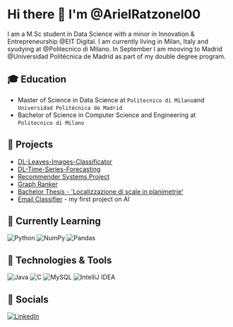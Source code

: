 # Hi there 👋 I'm @ArielRatzonel00
I am a M.Sc student in Data Science with a minor in Innovation & Entrepreneurship @EIT Digital.
I am currently living in Milan, Italy and syudying at @Politecnico di Milano. In September I am mooving to Madrid @Universidad Politécnica de Madrid as part of my double degree program.

## :mortar_board: **Education**
 - Master of Science in Data Science at `Politecnico di Milano`and `Universidad Politécnica de Madrid`
 - Bachelor of Science in Computer Science and Engineering at `Politecnico di Milano`
## 📌 **Projects**
 - [DL-Leaves-Images-Classificator ](https://github.com/manuelsalamino/Master-Thesis)
 - [DL-Time-Series-Forecasting ](https://github.com/manuelsalamino/Spotify_Top30_Analysis)
 - [Recommender Systems Project](https://github.com/manuelsalamino/Data_Intelligence_App)
 - [Graph Ranker](https://github.com/manuelsalamino/Distributed_Job_Scheduling)
 - [Bachelor Thesis - 'Localizzazione di scale in planimetrie'](https://github.com/manuelsalamino/FindStairs)
 - [Email Classifier](https://github.com/manuelsalamino/EmailClassifier) - my first project on AI
## :seedling: Currently Learning
![Python](https://img.shields.io/badge/Python-3670A0?style=flat&logo=python&logoColor=ffdd54)
![NumPy](https://img.shields.io/badge/NumPY-%23013243.svg?style=flat&logo=numpy&logoColor=white)
![Pandas](https://img.shields.io/badge/Pandas-%23150458.svg?style=flat&logo=pandas&logoColor=white)
## 🔧 Technologies & Tools
![Java](https://img.shields.io/badge/Java-%23ED8B00.svg?style=flat&logo=java&logoColor=white)
![C](https://img.shields.io/badge/-C-61DAFB?logo=C&logoColor=white&style=flat)
![MySQL](https://img.shields.io/badge/MySQL-581845.svg?style=flat&logo=mysql&logoColor=white)
![IntelliJ IDEA](https://img.shields.io/badge/IntelliJIDEA-000000.svg?style=flat&logo=intellij-idea&logoColor=white)
## :bust_in_silhouette: Socials
[![LinkedIn](https://img.shields.io/badge/Linkedin-%230077B5.svg?style=flat&logo=linkedin&logoColor=white)](https://www.linkedin.com/in/ariel-ratzonel-a5329a192/)



<!--
**ArielRatzonel00/ArielRatzonel00** is a ✨ _special_ ✨ repository because its `README.md` (this file) appears on your GitHub profile.

Here are some ideas to get you started:

- 🔭 I’m currently working on ...
- 🌱 I’m currently learning ...
- 👯 I’m looking to collaborate on ...
- 🤔 I’m looking for help with ...
- 💬 Ask me about ...
- 📫 How to reach me: ...
- 😄 Pronouns: ...
- ⚡ Fun fact: ...
-->
